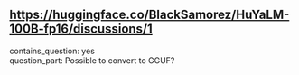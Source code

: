 ## https://huggingface.co/BlackSamorez/HuYaLM-100B-fp16/discussions/1

contains_question: yes  
question_part: Possible to convert to GGUF?